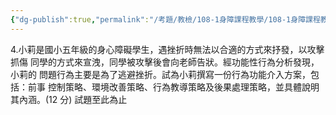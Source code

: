 ```yaml
---
{"dg-publish":true,"permalink":"/考題/教檢/108-1身障課程教學/108-1身障課程教學-第2大題第4題/","tags":["考題","題目","未完"]}
---
```


4.小莉是國小五年級的身心障礙學生，遇挫折時無法以合適的方式來抒發，以攻擊抓傷
同學的方式來宣洩，同學被攻擊後會向老師告狀。經功能性行為分析發現，小莉的
問題行為主要是為了逃避挫折。試為小莉撰寫一份行為功能介入方案，包括：前事
控制策略、環境改善策略、行為教導策略及後果處理策略，並具體說明其內涵。(12 分)
試題至此為止